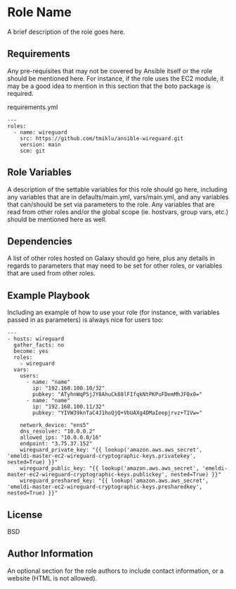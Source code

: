 Role Name
=========

A brief description of the role goes here.

Requirements
------------

Any pre-requisites that may not be covered by Ansible itself or the role should be mentioned here. For instance, if the role uses the EC2 module, it may be a good idea to mention in this section that the boto package is required.

requirements.yml

```
---
roles:
  - name: wireguard
    src: https://github.com/tmiklu/ansible-wireguard.git
    version: main
    scm: git
```

Role Variables
--------------

A description of the settable variables for this role should go here, including any variables that are in defaults/main.yml, vars/main.yml, and any variables that can/should be set via parameters to the role. Any variables that are read from other roles and/or the global scope (ie. hostvars, group vars, etc.) should be mentioned here as well.

Dependencies
------------

A list of other roles hosted on Galaxy should go here, plus any details in regards to parameters that may need to be set for other roles, or variables that are used from other roles.

Example Playbook
----------------

Including an example of how to use your role (for instance, with variables passed in as parameters) is always nice for users too:

```
---
- hosts: wireguard
  gather_facts: no
  become: yes
  roles:
    - wireguard
  vars:
    users:
      - name: "name"
        ip: "192.168.100.10/32"
        pubkey: "ATyhnWqP5jJY8AhuCk88lFIfqkNtPKPuFDemMhJF0x0="
      - name: "name"
        ip: "192.168.100.11/32"
        pubkey: "YIVW39knTaC4J1hoQjQ+VbUAXg4DMaIeepjrvz+T1Vw="

    network_device: "ens5"
    dns_resolver: "10.0.0.2"
    allowed_ips: "10.0.0.0/16"
    endpoint: "3.75.37.152"
    wireguard_private_key: "{{ lookup('amazon.aws.aws_secret', 'emeldi-master-ec2-wireguard-cryptographic-keys.privatekey', nested=True) }}"
    wireguard_public_key: "{{ lookup('amazon.aws.aws_secret', 'emeldi-master-ec2-wireguard-cryptographic-keys.publickey', nested=True) }}"
    wireguard_preshared_key: "{{ lookup('amazon.aws.aws_secret', 'emeldi-master-ec2-wireguard-cryptographic-keys.presharedkey', nested=True) }}"
```

License
-------

BSD

Author Information
------------------

An optional section for the role authors to include contact information, or a website (HTML is not allowed).
